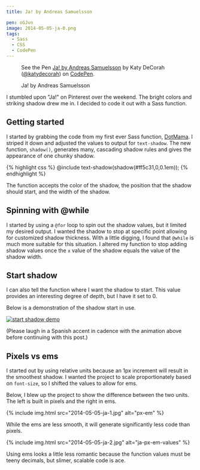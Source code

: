 ```yaml
---
title: Ja! by Andreas Samuelsson

pen: oGJvn
image: 2014-05-05-ja-0.png
tags:
  - Sass
  - CSS
  - CodePen
---
```


<figure>
<p data-height="375" data-theme-id="97" data-slug-hash="oGJvn" data-default-tab="result" class='codepen'>See the Pen <a href='http://codepen.io/katydecorah/pen/oGJvn/'>Ja! by Andreas Samuelsson</a> by Katy DeCorah (<a href='http://codepen.io/katydecorah'>@katydecorah</a>) on <a href='http://codepen.io'>CodePen</a>.</p>
<figcaption>Ja! by Andreas Samuelsson</figcaption>
</figure>

I stumbled upon "Ja!" on Pinterest over the weekend. The bright colors and striking shadow drew me in. I decided to code it out with a Sass function.

## Getting started

I started by grabbing the code from my first ever Sass function, [DotMama](/code/dots/). I striped it down and adjusted the values to output for `text-shadow`. The new function, `shadow()`, generates many, cascading shadow rules and gives the appearance of one chunky shadow.

{% highlight css %}
@include text-shadow(shadow(#ff5c31,0,0.1em));
{% endhighlight %}

The function accepts the color of the shadow, the position that the shadow should start, and the width of the shadow.

## Spinning with @while

I started by using a `@for` loop to spin out the shadow values, but it limited my desired output. I wanted the shadow to stop at specific point allowing for customized shadow thickness. With a little digging, I found that `@while` is much more suitable for this situation. I altered my function to stop adding shadow values once the `x` value of the shadow equals the value of the shadow width.

## Start shadow

I can also tell the function where I want the shadow to start. This value provides an interesting degree of depth, but I have it set to 0.

Below is a demonstration of the shadow start in use.

<a href="http://imgur.com/iz2RZtt"><img src="http://i.imgur.com/iz2RZtt.gif?1" alt="start shadow demo"></a>

(Please laugh in a Spanish accent in cadence with the animation above before continuing with this post.)

## Pixels vs ems

I started out by using relative units because an 1px increment will result in the smoothest shadow. I wanted the project to scale proportionately based on `font-size`, so I shifted the values to allow for ems.

Below, I blew up the project to show the difference between the two units. The left is built in pixels and the right in ems.

{% include img.html src="2014-05-05-ja-1.jpg" alt="px-em" %}

While the ems are less smooth, it will generate significantly less code than pixels.

{% include img.html src="2014-05-05-ja-2.jpg" alt="ja-px-em-values" %}

Using ems looks a little less romantic because the function values must be teeny decimals, but slimer, scalable code is ace.
